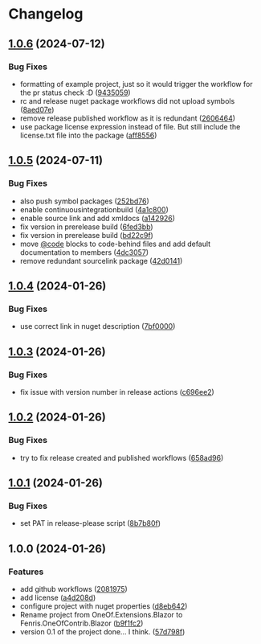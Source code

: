 # Changelog

## [1.0.6](https://github.com/fenrisdotio/Fenris.OneOfContrib.Blazor/compare/v1.0.5...v1.0.6) (2024-07-12)


### Bug Fixes

* formatting of example project, just so it would trigger the workflow for the pr status check :D ([9435059](https://github.com/fenrisdotio/Fenris.OneOfContrib.Blazor/commit/94350591fc7b91ca13eba574a25464aa692d4eb1))
* rc and release nuget package workflows did not upload symbols ([8aed07e](https://github.com/fenrisdotio/Fenris.OneOfContrib.Blazor/commit/8aed07e57725a5cb4fcea79a64cb48aa4efff66f))
* remove release published workflow as it is redundant ([2606464](https://github.com/fenrisdotio/Fenris.OneOfContrib.Blazor/commit/260646429ea39ca1730de4a987a8faad0b4d8188))
* use package license expression instead of file. But still include the license.txt file into the package ([aff8556](https://github.com/fenrisdotio/Fenris.OneOfContrib.Blazor/commit/aff8556fe0d7951febeec9b3dcc11af3628c54a8))

## [1.0.5](https://github.com/fenrisdotio/Fenris.OneOfContrib.Blazor/compare/v1.0.4...v1.0.5) (2024-07-11)


### Bug Fixes

* also push symbol packages ([252bd76](https://github.com/fenrisdotio/Fenris.OneOfContrib.Blazor/commit/252bd76510c3769771d1d2678d28fefdf5961d2e))
* enable continuousintegrationbuild ([4a1c800](https://github.com/fenrisdotio/Fenris.OneOfContrib.Blazor/commit/4a1c800998d9988bfea780362e6b7b3bb126cef1))
* enable source link and add xmldocs ([a142926](https://github.com/fenrisdotio/Fenris.OneOfContrib.Blazor/commit/a1429260969d2d1764be40d06b909dd723c488cd))
* fix version in prerelease build ([6fed3bb](https://github.com/fenrisdotio/Fenris.OneOfContrib.Blazor/commit/6fed3bb376b0585601fd24006734c19ed8dfed67))
* fix version in prerelease build ([bd22c9f](https://github.com/fenrisdotio/Fenris.OneOfContrib.Blazor/commit/bd22c9f4652ae235b4cffcf68a0c34cdf2aa10fd))
* move [@code](https://github.com/code) blocks to code-behind files and add default documentation to members ([4dc3057](https://github.com/fenrisdotio/Fenris.OneOfContrib.Blazor/commit/4dc3057ee69d8e9d3e67dc1b5b09813bf4911a83))
* remove redundant sourcelink package ([42d0141](https://github.com/fenrisdotio/Fenris.OneOfContrib.Blazor/commit/42d01416ad03e4c995ce5d406f07ab36669cd82c))

## [1.0.4](https://github.com/fenrisdotio/Fenris.OneOfContrib.Blazor/compare/v1.0.3...v1.0.4) (2024-01-26)


### Bug Fixes

* use correct link in nuget description ([7bf0000](https://github.com/fenrisdotio/Fenris.OneOfContrib.Blazor/commit/7bf0000c7477538e6f27432820d6bcb5dee7a813))

## [1.0.3](https://github.com/fenrisdotio/Fenris.OneOfContrib.Blazor/compare/v1.0.2...v1.0.3) (2024-01-26)


### Bug Fixes

* fix issue with version number in release actions ([c696ee2](https://github.com/fenrisdotio/Fenris.OneOfContrib.Blazor/commit/c696ee2d0d294b4961bc8e24768c68fe67c562d8))

## [1.0.2](https://github.com/fenrisdotio/Fenris.OneOfContrib.Blazor/compare/v1.0.1...v1.0.2) (2024-01-26)


### Bug Fixes

* try to fix release created and published workflows ([658ad96](https://github.com/fenrisdotio/Fenris.OneOfContrib.Blazor/commit/658ad96406019bfa6b3064076cd8eec33c288e81))

## [1.0.1](https://github.com/fenrisdotio/Fenris.OneOfContrib.Blazor/compare/v1.0.0...v1.0.1) (2024-01-26)


### Bug Fixes

* set PAT in release-please script ([8b7b80f](https://github.com/fenrisdotio/Fenris.OneOfContrib.Blazor/commit/8b7b80f7c4c702602ee011b637351b98e0bd62bc))

## 1.0.0 (2024-01-26)


### Features

* add github workflows ([2081975](https://github.com/fenrisdotio/Fenris.OneOfContrib.Blazor/commit/2081975c9a446c57247afb7e100e14b5d066f79f))
* add license ([a4d208d](https://github.com/fenrisdotio/Fenris.OneOfContrib.Blazor/commit/a4d208d531e415128b1ba88fea7008e6b6e0c921))
* configure project with nuget properties ([d8eb642](https://github.com/fenrisdotio/Fenris.OneOfContrib.Blazor/commit/d8eb6424e7079aac9402e6db707088e14b738a5f))
* Rename project from OneOf.Extensions.Blazor to Fenris.OneOfContrib.Blazor ([b9f1fc2](https://github.com/fenrisdotio/Fenris.OneOfContrib.Blazor/commit/b9f1fc252435aee5afaa5805ece329272deca135))
* version 0.1 of the project done... I think. ([57d798f](https://github.com/fenrisdotio/Fenris.OneOfContrib.Blazor/commit/57d798f77d69e39b3632609bcca94696a0f02dc9))
